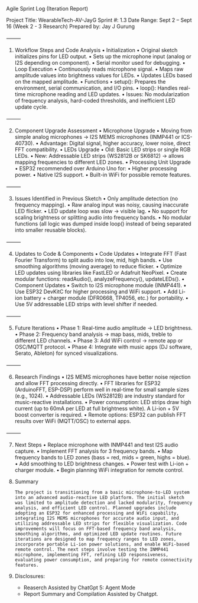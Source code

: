 Agile Sprint Log (Iteration Report)

Project Title: WearableTech-AV-JayG
Sprint #: 1.3
Date Range: Sept 2 – Sept 16 (Week 2 - 3 Research)
Prepared by: Jay J Gurung

⸻

1. Workflow Steps and Code Analysis
	•	Initialization
	•	Original sketch initializes pins for LED output.
	•	Sets up the microphone input (analog or I2S depending on component).
	•	Serial monitor used for debugging.
	•	Loop Execution
	•	Continuously reads microphone signal.
	•	Maps raw amplitude values into brightness values for LEDs.
	•	Updates LEDs based on the mapped amplitude.
	•	Functions
	•	setup(): Prepares the environment, serial communication, and I/O pins.
	•	loop(): Handles real-time microphone reading and LED updates.
	•	Issues: No modularization of frequency analysis, hard-coded thresholds, and inefficient LED update cycle.

⸻

2. Component Upgrade Assessment
	•	Microphone Upgrade
	•	Moving from simple analog microphones → I2S MEMS microphones (INMP441 or ICS-40730).
	•	Advantage: Digital signal, higher accuracy, lower noise, direct FFT compatibility.
	•	LEDs Upgrade
	•	Old: Basic LED strips or single RGB LEDs.
	•	New: Addressable LED strips (WS2812B or SK6812) → allows mapping frequencies to different LED zones.
	•	Processing Unit Upgrade
	•	ESP32 recommended over Arduino Uno for:
	•	Higher processing power.
	•	Native I2S support.
	•	Built-in WiFi for possible remote features.

⸻

3. Issues Identified in Previous Sketch
	•	Only amplitude detection (no frequency mapping).
	•	Raw analog input was noisy, causing inaccurate LED flicker.
	•	LED update loop was slow → visible lag.
	•	No support for scaling brightness or splitting audio into frequency bands.
	•	No modular functions (all logic was dumped inside loop() instead of being separated into smaller reusable blocks).

⸻

4. Updates to Code & Components
	•	Code Updates
	•	Integrate FFT (Fast Fourier Transform) to split audio into low, mid, high bands.
	•	Use smoothing algorithms (moving average) to reduce flicker.
	•	Optimize LED updates using libraries like FastLED or Adafruit NeoPixel.
	•	Create modular functions: readAudio(), analyzeFrequency(), updateLEDs().
	•	Component Updates
	•	Switch to I2S microphone module (INMP441).
	•	Use ESP32 DevKitC for higher processing and WiFi support.
	•	Add Li-ion battery + charger module (DFR0668, TP4056, etc.) for portability.
	•	Use 5V addressable LED strips with level shifter if needed.

⸻

5. Future Iterations
	•	Phase 1: Real-time audio amplitude → LED brightness.
	•	Phase 2: Frequency band analysis → map bass, mids, treble to different LED channels.
	•	Phase 3: Add WiFi control → remote app or OSC/MQTT protocol.
	•	Phase 4: Integrate with music apps (DJ software, Serato, Ableton) for synced visualizations.

⸻

6. Research Findings
	•	I2S MEMS microphones have better noise rejection and allow FFT processing directly.
	•	FFT libraries for ESP32 (ArduinoFFT, ESP-DSP) perform well in real-time for small sample sizes (e.g., 1024).
	•	Addressable LEDs (WS2812B) are industry standard for music-reactive installations.
	•	Power consumption: LED strips draw high current (up to 60mA per LED at full brightness white). A Li-ion + 5V boost converter is required.
	•	Remote options: ESP32 can publish FFT results over WiFi (MQTT/OSC) to external apps.

⸻

7. Next Steps
	•	Replace microphone with INMP441 and test I2S audio capture.
	•	Implement FFT analysis for 3 frequency bands.
	•	Map frequency bands to LED zones (bass = red, mids = green, highs = blue).
	•	Add smoothing to LED brightness changes.
	•	Power test with Li-ion + charger module.
	•	Begin planning WiFi integration for remote control.


8.  Summary

        The project is transitioning from a basic microphone-to-LED system into an advanced audio-reactive LED platform. The initial sketch was limited to amplitude detection and lacked modularity, frequency analysis, and efficient LED control. Planned upgrades include adopting an ESP32 for enhanced processing and WiFi capability, integrating I2S MEMS microphones for accurate audio input, and utilizing addressable LED strips for flexible visualization. Code improvements will focus on FFT-based frequency band analysis, smoothing algorithms, and optimized LED update routines. Future iterations are designed to map frequency ranges to LED zones, incorporate portable Li-ion power solutions, and enable WiFi-based remote control. The next steps involve testing the INMP441 microphone, implementing FFT, refining LED responsiveness, evaluating power consumption, and preparing for remote connectivity features.

9. Disclosures:
    -   Reaserch Assisted by ChatGpt 5: Agent Mode
    -   Report Summary and Compilation Assisted by Chatgpt.

